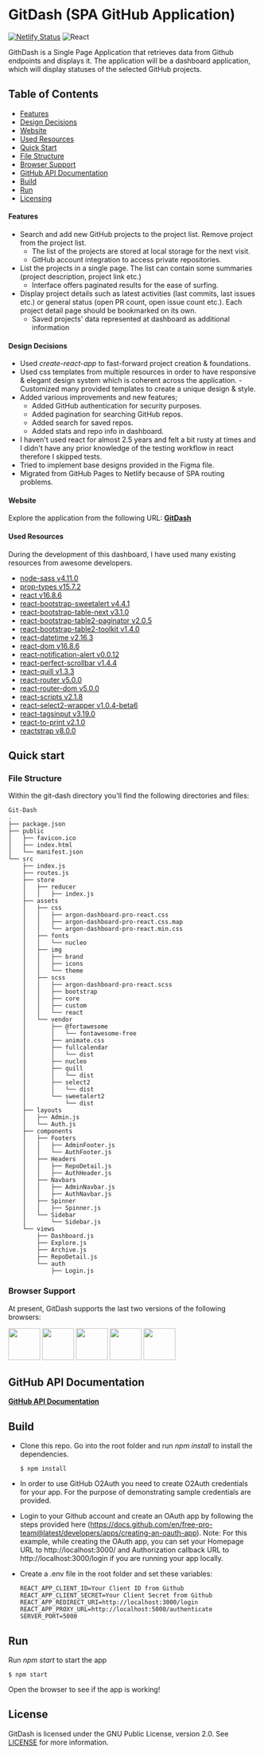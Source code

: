 # GitDash (SPA GitHub Application)
[![Netlify Status](https://api.netlify.com/api/v1/badges/f5c9c1d6-e2b6-46a9-aaba-415227711daf/deploy-status)](https://app.netlify.com/sites/romantic-bassi-78afb9/deploys)
<img alt="React" src="https://img.shields.io/badge/react%20-%2320232a.svg?&style=for-the-badge&logo=react&logoColor=%2361DAFB"/>

GithDash is a Single Page Application that retrieves data from Github endpoints and displays it.
The application will be a dashboard application, which will display statuses of the selected GitHub projects.

## Table of Contents

* [Features](#features)
* [Design Decisions](#design-decisions)
* [Website](#website)
* [Used Resources](#used-resources)
* [Quick Start](#quick-start)
* [File Structure](#file-structure)
* [Browser Support](#browser-support)
* [GitHub API Documentation](#github-api-documentation)
* [Build](#build)
* [Run](#run)
* [Licensing](#licensing)

#### Features
  - Search and add new GitHub projects to the project list. Remove project from the project list.
    - The list of the projects are stored at local storage for the next visit.
    - GitHub account integration to access private repositories.
  - List the projects in a single page. The list can contain some summaries (project description, project link etc.)
    - Interface offers paginated results for the ease of surfing.
  - Display project details such as latest activities (last commits, last issues etc.) or general status (open PR count, open issue count etc.). Each project detail page should be bookmarked on its own.
    - Saved projects' data represented at dashboard as additional information


#### Design Decisions
- Used *create-react-app* to fast-forward project creation & foundations.
- Used css templates from multiple resources in order to have responsive & elegant design system which is coherent across the application.
-Customized many provided templates to create a unique design & style.
- Added various improvements and new features;
  - Added GitHub authentication for security purposes.
  - Added pagination for searching GitHub repos.
  - Added search for saved repos.
  - Added stats and repo info in dashboard.
- I haven't used react for almost 2.5 years and felt a bit rusty at times and I didn't have any prior knowledge of the testing workflow in react therefore I skipped tests.
- Tried to implement base designs provided in the Figma file.
- Migrated from GitHub Pages to Netlify because of SPA routing problems.

#### Website
Explore the application from the following URL:
[**GitDash**](https://gitdash.cf)

#### Used Resources
During the development of this dashboard, I have used many existing resources from awesome developers.
+ [node-sass v4.11.0](https://github.com/sass/node-sass)
+ [prop-types v15.7.2](https://www.npmjs.com/package/prop-types)
+ [react v16.8.6](https://reactjs.org/?ref=creativetim)
+ [react-bootstrap-sweetalert v4.4.1](http://djorg83.github.io/react-bootstrap-sweetalert/)
+ [react-bootstrap-table-next v3.1.0](https://react-bootstrap-table.github.io/react-bootstrap-table2/)
+ [react-bootstrap-table2-paginator v2.0.5](https://www.npmjs.com/package/react-bootstrap-table2-paginator)
+ [react-bootstrap-table2-toolkit v1.4.0](https://www.npmjs.com/package/react-bootstrap-table2-toolkit)
+ [react-datetime v2.16.3](https://github.com/YouCanBookMe/react-datetime)
+ [react-dom v16.8.6](https://reactjs.org/docs/react-dom.html)
+ [react-notification-alert v0.0.12](https://github.com/creativetimofficial/react-notification-alert#readme)
+ [react-perfect-scrollbar v1.4.4](https://github.com/goldenyz/react-perfect-scrollbar)
+ [react-quill v1.3.3](https://github.com/zenoamaro/react-quill)
+ [react-router v5.0.0](https://reacttraining.com/react-router/)
+ [react-router-dom v5.0.0](https://reacttraining.com/react-router/)
+ [react-scripts v2.1.8](https://github.com/facebook/create-react-app)
+ [react-select2-wrapper v1.0.4-beta6](https://github.com/rkit/react-select2-wrapper)
+ [react-tagsinput v3.19.0](https://github.com/olahol/react-tagsinput)
+ [react-to-print v2.1.0](https://github.com/gregnb/react-to-print#readme)
+ [reactstrap v8.0.0](https://reactstrap.github.io/)


## Quick start
### File Structure

Within the git-dash directory you'll find the following directories and files:

```
Git-Dash
.
├── package.json
├── public
│   ├── favicon.ico
│   ├── index.html
│   └── manifest.json
└── src
    ├── index.js
    ├── routes.js
    ├── store
    │   ├── reducer
    │   │   ├── index.js
    ├── assets
    │   ├── css
    │   │   ├── argon-dashboard-pro-react.css
    │   │   ├── argon-dashboard-pro-react.css.map
    │   │   └── argon-dashboard-pro-react.min.css
    │   ├── fonts
    │   │   └── nucleo
    │   ├── img
    │   │   ├── brand
    │   │   ├── icons
    │   │   └── theme
    │   ├── scss
    │   │   ├── argon-dashboard-pro-react.scss
    │   │   ├── bootstrap
    │   │   ├── core
    │   │   ├── custom
    │   │   └── react
    │   └── vendor
    │       ├── @fortawesome
    │       │   └── fontawesome-free
    │       ├── animate.css
    │       ├── fullcalendar
    │       │   └── dist
    │       ├── nucleo
    │       ├── quill
    │       │   └── dist
    │       ├── select2
    │       │   └── dist
    │       └── sweetalert2
    │           └── dist
    ├── layouts
    │   ├── Admin.js
    │   └── Auth.js
    ├── components
    │   ├── Footers
    │   │   ├── AdminFooter.js
    │   │   └── AuthFooter.js
    │   ├── Headers
    │   │   ├── RepoDetail.js
    │   │   ├── AuthHeader.js
    │   ├── Navbars
    │   │   ├── AdminNavbar.js
    │   │   ├── AuthNavbar.js
    │   ├── Spinner
    │   │   ├── Spinner.js
    │   └── Sidebar
    │       └── Sidebar.js
    └── views
        ├── Dashboard.js
        ├── Explore.js
        ├── Archive.js
        ├── RepoDetail.js
        └── auth
            ├── Login.js
```

### Browser Support

At present, GitDash supports the last two versions of the following browsers:

<img src="https://s3.amazonaws.com/creativetim_bucket/github/browser/chrome.png" width="64" height="64"> <img src="https://s3.amazonaws.com/creativetim_bucket/github/browser/firefox.png" width="64" height="64"> <img src="https://s3.amazonaws.com/creativetim_bucket/github/browser/edge.png" width="64" height="64"> <img src="https://s3.amazonaws.com/creativetim_bucket/github/browser/safari.png" width="64" height="64"> <img src="https://s3.amazonaws.com/creativetim_bucket/github/browser/opera.png" width="64" height="64">

## GitHub API Documentation
[**GitHub API Documentation**](https://docs.github.com/en/rest)

## Build
- Clone this repo. Go into the root folder and run *npm install* to install the dependencies.

  ```
  $ npm install
  ```

- In order to use GitHub O2Auth you need to create O2Auth credentials for your app. For the purpose of demonstrating sample credentials are provided.

- Login to your Github account and create an OAuth app by following the steps provided here (https://docs.github.com/en/free-pro-team@latest/developers/apps/creating-an-oauth-app). Note: For this example, while creating the OAuth app, you can set your Homepage URL to http://localhost:3000/ and Authorization callback URL to http://localhost:3000/login if you are running your app locally.
- Create a .env file in the root folder and set these variables:
  ```
  REACT_APP_CLIENT_ID=Your Client ID from Github
  REACT_APP_CLIENT_SECRET=Your Client Secret from Github
  REACT_APP_REDIRECT_URI=http://localhost:3000/login
  REACT_APP_PROXY_URL=http://localhost:5000/authenticate
  SERVER_PORT=5000
  ```

## Run

Run *npm start* to start the app
```
$ npm start
```

Open the browser to see if the app is working!

## License
GitDash is licensed under the GNU Public License, version 2.0. See [LICENSE](LICENSE) for more information.

